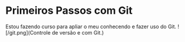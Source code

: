 # Primeiros Passos com Git 

Estou fazendo curso para apliar o meu conhecendo e fazer uso do Git. 
![/git.png](Controle de versão e com Git.)
